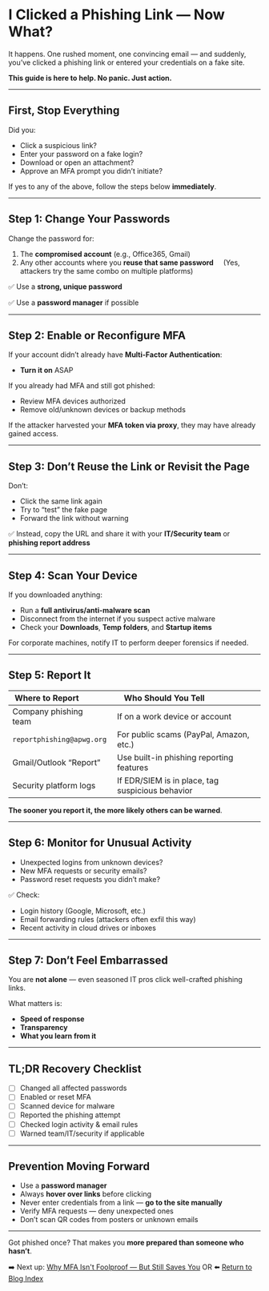 # I Clicked a Phishing Link — Now What?

It happens. One rushed moment, one convincing email — and suddenly, you’ve clicked a phishing link or entered your credentials on a fake site.

**This guide is here to help. No panic. Just action.**

---

## First, Stop Everything

Did you:
- Click a suspicious link?
- Enter your password on a fake login?
- Download or open an attachment?
- Approve an MFA prompt you didn’t initiate?

If yes to any of the above, follow the steps below **immediately**.

---

## Step 1: Change Your Passwords

Change the password for:
1. The **compromised account** (e.g., Office365, Gmail)
2. Any other accounts where you **reuse that same password** 
   (Yes, attackers try the same combo on multiple platforms)

✅ Use a **strong, unique password** 

✅ Use a **password manager** if possible

---

## Step 2: Enable or Reconfigure MFA

If your account didn’t already have **Multi-Factor Authentication**:
- **Turn it on** ASAP

If you already had MFA and still got phished:
- Review MFA devices authorized
- Remove old/unknown devices or backup methods

If the attacker harvested your **MFA token via proxy**, they may have already gained access.

---

## Step 3: Don’t Reuse the Link or Revisit the Page

Don’t:
- Click the same link again
- Try to “test” the fake page
- Forward the link without warning

✅ Instead, copy the URL and share it with your **IT/Security team** or **phishing report address**

---

## Step 4: Scan Your Device

If you downloaded anything:
- Run a **full antivirus/anti-malware scan**
- Disconnect from the internet if you suspect active malware
- Check your **Downloads**, **Temp folders**, and **Startup items**

For corporate machines, notify IT to perform deeper forensics if needed.

---

## Step 5: Report It

| Where to Report              | Who Should You Tell                      |
|-----------------------------|-------------------------------------------|
| Company phishing team    | If on a work device or account           |
| `reportphishing@apwg.org` | For public scams (PayPal, Amazon, etc.) |
| Gmail/Outlook “Report”   | Use built-in phishing reporting features |
| Security platform logs  | If EDR/SIEM is in place, tag suspicious behavior |

**The sooner you report it, the more likely others can be warned**.

---

## Step 6: Monitor for Unusual Activity

- Unexpected logins from unknown devices?
- New MFA requests or security emails?
- Password reset requests you didn’t make?

✅ Check:
- Login history (Google, Microsoft, etc.)
- Email forwarding rules (attackers often exfil this way)
- Recent activity in cloud drives or inboxes

---

## Step 7: Don’t Feel Embarrassed

You are **not alone** — even seasoned IT pros click well-crafted phishing links.

What matters is:
- **Speed of response**
- **Transparency**
- **What you learn from it**

---

## TL;DR Recovery Checklist

- [ ] Changed all affected passwords 
- [ ] Enabled or reset MFA 
- [ ] Scanned device for malware 
- [ ] Reported the phishing attempt 
- [ ] Checked login activity & email rules 
- [ ] Warned team/IT/security if applicable 

---

## Prevention Moving Forward

- Use a **password manager** 
- Always **hover over links** before clicking 
- Never enter credentials from a link — **go to the site manually** 
- Verify MFA requests — deny unexpected ones 
- Don’t scan QR codes from posters or unknown emails

---

Got phished once? That makes you **more prepared than someone who hasn’t**.

➡️ Next up: [Why MFA Isn't Foolproof — But Still Saves You](./why_mfa_matters.md) OR ⬅️ [Return to Blog Index](../index.md)

